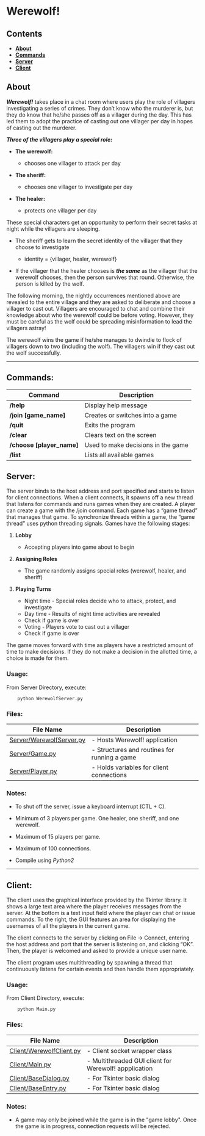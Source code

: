 # Werewolf!

## Contents

- [**About**](#about)
- [**Commands**](#commands)
- [**Server**](#server)
- [**Client**](#client)



## About

***Werewolf!*** takes place in a chat room where users play the role of villagers
investigating a series of crimes. They don’t know who the murderer is, but they
do know that he/she passes off as a villager during the day. This has led them
to adopt the practice of casting out one villager per day in hopes of casting
out the murderer.

***Three of the villagers play a special role:***

- **The werewolf:** 
	- chooses one villager to attack per day

- **The sheriff:** 
	- chooses one villager to investigate per day
		
- **The healer:**
	- protects one villager per day

These special characters get an opportunity to perform their secret tasks at
night while the villagers are sleeping. 

- The sheriff gets to learn the secret identity of the villager that they
  choose to investigate 
	- identity = {villager, healer, werewolf} 

- If the villager that the healer chooses is ***the same*** as the villager that the
  werewolf chooses, then the person survives that round. Otherwise, the person
  is killed by the wolf. 

The following morning, the nightly occurrences mentioned above are revealed to
the entire village and they are asked to deliberate and choose a villager to
cast out. Villagers are encouraged to chat and combine their knowledge about
who the werewolf could be before voting. However, they must be careful as the
wolf could be spreading misinformation to lead the villagers astray!

The werewolf wins the game if he/she manages to dwindle to flock of villagers
down to two (including the wolf). The villagers win if they cast out the wolf
successfully.


---

## Commands:

| **Command**               | **Description**                    |
|---------------------------|------------------------------------|
| **/help**                 | Display help message               |
| **/join [game_name]**     | Creates or switches into a game    |
| **/quit**                 | Exits the program                  |
| **/clear**                | Clears text on the screen          |
| **/choose [player_name]** | Used to make decisions in the game |
| **/list**                 | Lists all available games          |


## Server:
 
The server binds to the host address and port specified and starts to listen
for client connections. When a client connects, it spawns off a new thread that
listens for commands and runs games when they are created. A player can create
a game with the /join command. Each game has a “game thread” that manages that game.
To synchronize threads within a game, the “game thread” uses python threading
signals.  Games have the following stages:

1. **Lobby** 

	- Accepting players into game about to begin

2. **Assigning Roles** 

	- The game randomly assigns special roles (werewolf, healer, and sheriff)

3. **Playing Turns**
	
	- Night time - Special roles decide who to attack, protect, and investigate
	- Day time   - Results of night time activities are revealed
	- Check if game is over
	- Voting     - Players vote to cast out a villager
	- Check if game is over

The game moves forward with time as players have a restricted amount of time to
make decisions. If they do not make a decision in the allotted time, a choice
is made for them.

### Usage:

From Server Directory, execute:

		python WerewolfServer.py

### Files:

 | **File Name**         | **Description**                                  |
 |-------------------|----------------------------------------------|
 | [Server/WerewolfServer.py](https://github.com/adelgado0723/portfolio/blob/master/Werewolf/Server/WerewolfServer.py) | - Hosts Werewolf! application                |
 | [Server/Game.py](https://github.com/adelgado0723/portfolio/blob/master/Werewolf/Server/Game.py) | - Structures and routines for running a game |
 | [Server/Player.py](https://github.com/adelgado0723/portfolio/blob/master/Werewolf/Server/Player.py) | - Holds variables for client connections     |
	
### Notes:
	
 - To shut off the server, issue a keyboard interrupt (CTL + C).

 - Minimum of 3 players per game. One healer, one sheriff, and one werewolf.
	
 - Maximum of 15 players per game.
	
 - Maximum of 100 connections.
	
 - Compile using *Python2*
	
	
---

## Client:

The client uses the graphical interface provided by the Tkinter library. It
shows a large text area where the player receives messages from the server. At
the bottom is a text input field where the player can chat or issue commands.
To the right, the GUI features an area for displaying the usernames of all
the players in the current game. 

The client connects to the server by clicking on File -> Connect, entering the
host address and port that the server is listening on, and clicking “OK”. Then,
the player is welcomed and asked to provide a unique user name. 

The client program uses multithreading by spawning a thread that continuously
listens for certain events and then handle them appropriately. 

### Usage:

From Client Directory, execute:

		python Main.py

### Files:

 | **File Name**         | **Description**                                           |
 |-------------------|-------------------------------------------------------|
 | [Client/WerewolfClient.py](https://github.com/adelgado0723/portfolio/blob/master/Werewolf/Client/WerewolfClient.py) | - Client socket wrapper class                         |
 | [Client/Main.py](https://github.com/adelgado0723/portfolio/blob/master/Werewolf/Client/Main.py) | - Multithreaded GUI client for Werewolf! appplication |
 | [Client/BaseDialog.py](https://github.com/adelgado0723/portfolio/blob/master/Werewolf/Client/BaseDialog.py) |  -  For Tkinter basic dialog |
 | [Client/BaseEntry.py](https://github.com/adelgado0723/portfolio/blob/master/Werewolf/Client/BaseEntry.py) |  -  For Tkinter basic dialog |


### Notes:
	
 - A game may only be joined while the game is in the "game lobby". Once the
   game is in progress, connection requests will be rejected.
	
	

